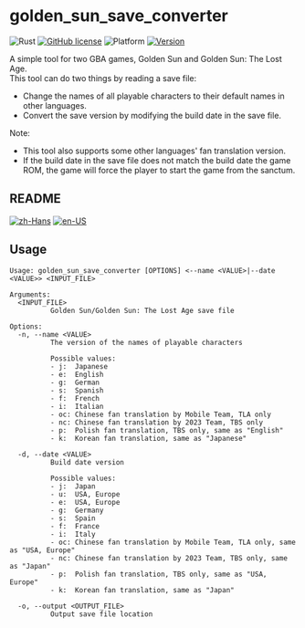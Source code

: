 # golden_sun_save_converter

![Rust](https://img.shields.io/badge/language-Rust-DEA584.svg?style=flat-square&logo=rust)
[![GitHub license](https://img.shields.io/github/license/Hambaka/golden_sun_save_converter?style=flat-square)](https://raw.githubusercontent.com/Hambaka/golden_sun_save_converter/master/LICENSE)
![Platform](https://img.shields.io/badge/platform%20(x86--64)-Windows%20%7C%20macOS%20%7C%20Linux-lightgrey?style=flat-square)
[![Version](https://img.shields.io/github/v/release/Hambaka/golden_sun_save_converter?label=version&style=flat-square)](https://github.com/Hambaka/golden_sun_save_converter/releases/latest)

A simple tool for two GBA games, Golden Sun and Golden Sun: The Lost Age.  
This tool can do two things by reading a save file:  

- Change the names of all playable characters to their default names in other languages.  
- Convert the save version by modifying the build date in the save file.  

Note:  

- This tool also supports some other languages' fan translation version.  
- If the build date in the save file does not match the build date the game ROM, the game will force the player to start the game from the sanctum.  

## README  

[![zh-Hans](https://img.shields.io/badge/-%E7%AE%80%E4%BD%93%E4%B8%AD%E6%96%87-black.svg?style=for-the-badge&logo=googletranslate&logoColor=gold)](https://github.com/Hambaka/golden_sun_save_converter/blob/main/README.md)
[![en-US](https://img.shields.io/badge/-English%20(TODO)-black.svg?style=for-the-badge&logo=googletranslate&logoColor=gold)](https://github.com/Hambaka/golden_sun_save_converter/blob/main/README.en-US.md)

## Usage

```text
Usage: golden_sun_save_converter [OPTIONS] <--name <VALUE>|--date <VALUE>> <INPUT_FILE>

Arguments:
  <INPUT_FILE>
          Golden Sun/Golden Sun: The Lost Age save file

Options:
  -n, --name <VALUE>
          The version of the names of playable characters

          Possible values:
          - j:  Japanese
          - e:  English
          - g:  German
          - s:  Spanish
          - f:  French
          - i:  Italian
          - oc: Chinese fan translation by Mobile Team, TLA only
          - nc: Chinese fan translation by 2023 Team, TBS only
          - p:  Polish fan translation, TBS only, same as "English"
          - k:  Korean fan translation, same as "Japanese"

  -d, --date <VALUE>
          Build date version

          Possible values:
          - j:  Japan
          - u:  USA, Europe
          - e:  USA, Europe
          - g:  Germany
          - s:  Spain
          - f:  France
          - i:  Italy
          - oc: Chinese fan translation by Mobile Team, TLA only, same as "USA, Europe"
          - nc: Chinese fan translation by 2023 Team, TBS only, same as "Japan"
          - p:  Polish fan translation, TBS only, same as "USA, Europe"
          - k:  Korean fan translation, same as "Japan"

  -o, --output <OUTPUT_FILE>
          Output save file location
```
